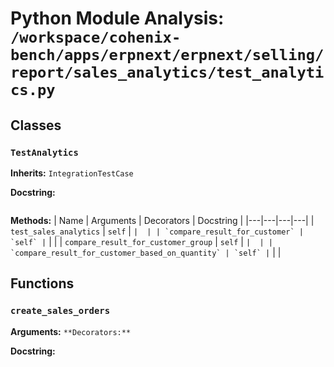# Python Module Analysis: `/workspace/cohenix-bench/apps/erpnext/erpnext/selling/report/sales_analytics/test_analytics.py`

## Classes

### `TestAnalytics`
**Inherits:** `IntegrationTestCase`


**Docstring:**
```

```

**Methods:**
| Name | Arguments | Decorators | Docstring |
|---|---|---|---|
| `test_sales_analytics` | `self` | `` |  |
| `compare_result_for_customer` | `self` | `` |  |
| `compare_result_for_customer_group` | `self` | `` |  |
| `compare_result_for_customer_based_on_quantity` | `self` | `` |  |





## Functions

### `create_sales_orders`
**Arguments:** ``
**Decorators:** ``

**Docstring:**
```

```

